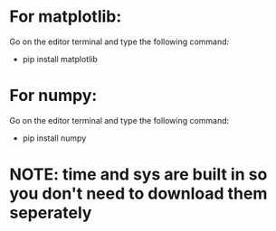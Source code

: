  # For matplotlib: #
Go on the editor terminal and type the following command:
- pip install matplotlib

# For numpy: #
Go on the editor terminal and type the following command:
- pip install numpy

# NOTE: time and sys are built in so you don't need to download them seperately #
